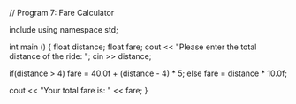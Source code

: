 // Program 7: Fare Calculator

include <iostream>
using namespace std;

int main () {
  float distance;
  float fare;
  cout << "Please enter the total distance of the ride: ";
  cin >> distance;

  if(distance > 4)
    fare = 40.0f + (distance - 4) * 5;
  else
    fare = distance * 10.0f;

  cout << "Your total fare is: " << fare;
}  
